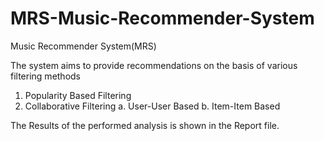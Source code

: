 # MRS-Music-Recommender-System
Music Recommender System(MRS)


The system aims to provide recommendations on the basis of various filtering methods
1. Popularity Based Filtering
2. Collaborative Filtering
   a. User-User Based
   b. Item-Item Based

The Results of the performed analysis is shown in the Report file.
